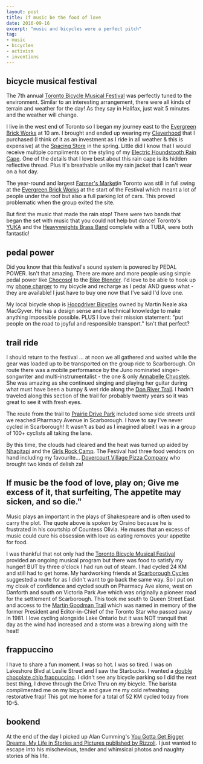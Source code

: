 ```yaml
---
layout: post
title: If music be the food of love
date: 2016-09-16  
excerpt: "music and bicycles were a perfect pitch"
tag:
- music
- bicycles
- activism
- inventions
---
```


## bicycle musical festival

The 7th annual [Toronto Bicycle Musical Festival](http://torontobicyclemusicfestival.com/) was perfectly tuned to the environment. Similar to an interesting arrangement, there were all kinds of terrain and weather for the day! As they say in Halifax, just wait 5 minutes and the weather will change.

I live in the west end of Toronto so I began my journey east to the [Evergreen Brick Works](https://www.evergreen.ca/get-involved/evergreen-brick-works/) at 10 am. I brought and ended up wearing my [Cleverhood](http://www.cleverhood.com/) that I purchased (I think of it as an investment as I ride in all weather & this is expensive) at the [Spacing Store](https://spacingstore.ca/) in the spring. Little did I know that I would receive multiple compliments on the styling of my [Electric Houndstooth Rain Cape](https://spacingstore.ca/products/cleverhood-cycling-rain-cape-electric-houndstooth). One of the details that I love best about this rain cape is its hidden reflective thread. Plus it's breathable unlike my rain jacket that I can't wear on a hot day.

The year-round and largest [Farmer's Market](https://www.evergreen.ca/get-involved/evergreen-brick-works/farmers-market/)in Toronto was still in full swing at the [Evergreen Brick Works](https://www.evergreen.ca/get-involved/evergreen-brick-works/) at the start of the Festival which meant a lot of people under the roof but also a full parking lot of cars. This proved problematic when the group exited the site.

But first the music that made the rain stop!  There were two bands that began the set with music that you could not help but dance! Toronto's [YUKA](http://yuka.ca/) and the [Heavyweights Brass Band](http://www.heavyweightsbrassband.com/) complete with a TUBA, were both fantastic!

## pedal power

Did you know that this festival's sound system is powered by PEDAL POWER. Isn't that amazing. There are more and more people using  simple pedal power like [Chocosol](https://chocosoltraders.com/) to the [Bike Blender](http://www.instructables.com/id/How-to-create-a-human-powered-bike-blender-for-les/). I'd love to be able to hook up my [phone charger](http://www.makeuseof.com/tag/charge-smartphone-ride-bike/) to my bicycle and recharge as I pedal AND guess what - they are available! I just have to buy one now that I've said I'd love one.

My local bicycle shop is [Hoopdriver Bicycles](http://www.hoopdriver.ca/) owned by Martin Neale aka MacGyver. He has a design sense and a technical knowledge to make anything impossible possible.  PLUS I love their mission statement: "put people on the road to joyful and responsible transport." Isn't that perfect?

## trail ride

I should return to the festival ... at noon we all gathered and waited while the gear was loaded up to be transported on the group ride to Scarborough.  On route there was a mobile performance by the Juno nominated singer-songwriter and multi-instrumentalist - the one & only [Annabelle Chvostek](http://annabellemusic.com/). She was amazing as she continued singing and playing her guitar during what must have been a bumpy & wet ride along the [Don River Trail](http://www.ontariotrails.on.ca/trails/view/don-river-trail). I hadn't traveled along this section of the trail for probably twenty years so it was great to see it with fresh eyes.

The route from the trail to [Prairie Drive Park](https://www.kidsprograms.ca/location/prairie-drive-park-of-city-of-toronto/) included some side streets until we reached Pharmacy Avenue in Scarborough. I have to say I've never cycled in Scarborough! It wasn't as bad as I imagined albeit I was in a group of 100+ cyclists all taking the lane.

By this time, the clouds had cleared and the heat was turned up aided by [Nhapitapi](https://soundcloud.com/nhapitapi) and the [Girls Rock Camp](http://www.girlsrocktoronto.org/). The Festival had three food vendors on hand including my favourite... [Dovercourt Village Pizza Company](http://www.villagepizzato.com/) who brought two kinds of delish za!

## If music be the food of love, play on; Give me excess of it, that surfeiting, The appetite may sicken, and so die."

Music plays an important in the plays of Shakespeare and is often used to carry the plot. The quote above is spoken by Orsino because he is frustrated in his courtship of Countess Olivia. He muses that an excess of music could cure his obsession with love as eating removes your appetite for food.

I was thankful that not only had the [Toronto Bicycle Musical Festival](http://torontobicyclemusicfestival.com/) provided an ongoing musical program but there was food to satisfy my hunger! BUT by three o'clock I had run out of steam. I had cycled 24 KM and still had to get home. My hardworking friends at [Scarborough Cycles](http://www.scarboroughcycles.ca/) suggested a route for as I didn't want to go back the same way. So I put on my cloak of confidence and cycled south on Pharmacy Ave alone, west on Danforth and south on Victoria Park Ave which was originally a pioneer road for the settlement of Scarborough. This took me south to Queen Street East and access to the [Martin Goodman Trail](http://www.waterfrontoronto.ca/explore_projects2/the_wider_waterfront/martin_goodman_trail) which was named in memory of the former President and Editor-in-Chief of the Toronto Star who passed away in 1981. I love cycling alongside Lake Ontario but it was NOT tranquil that day as the wind had increased and a storm was a brewing along with the heat!

## frappuccino

I have to share a fun moment. I was so hot. I was so tired. I was on Lakeshore Blvd at Leslie Street and I saw the Starbucks. I wanted a [double chocolate chip frappuccino](http://www.starbucks.com/menu/drinks/frappuccino-blended-beverages/double-chocolaty-chip-frappuccino-blended-cr%C3%A8me). I didn't see any bicycle parking so I did the next best thing, I drove through the Drive Thru on my bicycle. The barista complimented me on my bicycle and gave me my cold refreshing restorative frap! This got me home for a total of 52 KM cycled today from 10-5.

## bookend

At the end of the day I picked up Alan Cumming's [You Gotta Get Bigger Dreams, My Life in Stories and Pictures published by Rizzoli](http://www.rizzoliusa.com/book.php?isbn=9780847849000). I just wanted to escape into his mischevious, tender and whimsical photos and naughty stories of his life.  
